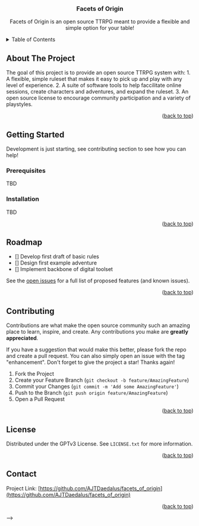 
<!-- PROJECT LOGO -->
<br />
<!--
<div align="center">
  <a href="https://github.com/othneildrew/Best-README-Template">
    <img src="images/logo.png" alt="Logo" width="80" height="80">
  </a>
-->
  <h3 align="center">Facets of Origin</h3>

  <p align="center">
    Facets of Origin is an open source TTRPG meant to provide a flexible
    and simple option for your table!  
  </p>
</div>



<!-- TABLE OF CONTENTS -->
<details>
  <summary>Table of Contents</summary>
  <ol>
    <li><a href="#about-the-project">About The Project</a></li>
    <li><a href="#getting-started">Getting Started</a></li>
    <li><a href="#usage">Usage</a></li>
    <li><a href="#roadmap">Roadmap</a></li>
    <li><a href="#contributing">Contributing</a></li>
    <li><a href="#license">License</a></li>
    <li><a href="#contact">Contact</a></li>
    <li><a href="#acknowledgments">Acknowledgments</a></li>
  </ol>
</details>



<!-- ABOUT THE PROJECT -->
## About The Project

<!--
[![Product Name Screen Shot][product-screenshot]](https://example.com)
-->

The goal of this project is to provide an open source TTRPG system with:
	1.  A flexible, simple ruleset that makes it easy to pick up and play with any level of experience.
	2.  A suite of software tools to help faccilitate online sessions, create characters and adventures, and expand the ruleset.
	3.  An open source license to encourage community participation and a variety of playstyles.


<p align="right">(<a href="#top">back to top</a>)</p>


<!-- GETTING STARTED -->
## Getting Started

Development is just starting, see contributing section to see how you can help!

### Prerequisites

TBD

### Installation

TBD

<p align="right">(<a href="#top">back to top</a>)</p>


<!-- ROADMAP -->
## Roadmap

- [] Develop first draft of basic rules
- [] Design first example adventure
- [] Implement backbone of digital toolset

See the [open issues](https://github.com/othneildrew/Best-README-Template/issues) for a full list of proposed features (and known issues).

<p align="right">(<a href="#top">back to top</a>)</p>



<!-- CONTRIBUTING -->
## Contributing

Contributions are what make the open source community such an amazing place to learn, inspire, and create. Any contributions you make are **greatly appreciated**.

If you have a suggestion that would make this better, please fork the repo and create a pull request. You can also simply open an issue with the tag "enhancement".
Don't forget to give the project a star! Thanks again!

1. Fork the Project
2. Create your Feature Branch (`git checkout -b feature/AmazingFeature`)
3. Commit your Changes (`git commit -m 'Add some AmazingFeature'`)
4. Push to the Branch (`git push origin feature/AmazingFeature`)
5. Open a Pull Request

<p align="right">(<a href="#top">back to top</a>)</p>



<!-- LICENSE -->
## License

Distributed under the GPTv3 License. See `LICENSE.txt` for more information.

<p align="right">(<a href="#top">back to top</a>)</p>



<!-- CONTACT -->
## Contact

Project Link: [https://github.com/AJTDaedalus/facets_of_origin](https://github.com/AJTDaedalus/facets_of_origin)

<p align="right">(<a href="#top">back to top</a>)</p>


<!--
<!-- MARKDOWN LINKS & IMAGES -->
<!-- https://www.markdownguide.org/basic-syntax/#reference-style-links -->
[contributors-shield]: https://img.shields.io/github/contributors/AJTDaedalus/facets_of_origin.svg?style=for-the-badge
[contributors-url]: https://github.com/AJTDaedalus/facets_of_origin/graphs/contributors
[forks-shield]: https://img.shields.io/github/forks/AJTDaedalus/facets_of_origin.svg?style=for-the-badge
[forks-url]: https://github.com/AJTDaedalus/facets_of_origin/network/members
[stars-shield]: https://img.shields.io/github/stars/AJTDaedalus/facets_of_origin.svg?style=for-the-badge
[stars-url]: https://github.com/AJTDaedalus/facets_of_origin/stargazers
[issues-shield]: https://img.shields.io/github/issues/AJTDaedalus/facets_of_origin.svg?style=for-the-badge
[issues-url]: https://github.com/AJTDaedalus/facets_of_origin/issues
[license-shield]: https://img.shields.io/github/license/AJTDaedalus/facets_of_origin.svg?style=for-the-badge
[license-url]: https://github.com/AJTDaedalus/facets_of_origin/main/LICENSE.txt
[product-screenshot]: images/screenshot.png
-->
